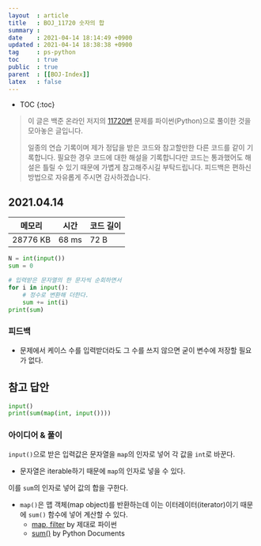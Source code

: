 ```yaml
---
layout  : article
title   : BOJ_11720 숫자의 합
summary : 
date    : 2021-04-14 18:14:49 +0900
updated : 2021-04-14 18:38:38 +0900
tag     : ps-python
toc     : true
public  : true
parent  : [[BOJ-Index]]
latex   : false
---
```

* TOC
{:toc}

> 이 글은 백준 온라인 저지의 [11720번](https://www.acmicpc.net/problem/11720) 문제를 파이썬(Python)으로 풀이한 것을 모아놓은 글입니다.
>
> 일종의 연습 기록이며 제가 정답을 받은 코드와 참고할만한 다른 코드를 같이 기록합니다. 필요한 경우 코드에 대한 해설을 기록합니다만 코드는 통과했어도 해설은 틀릴 수 있기 때문에 가볍게 참고해주시길 부탁드립니다. 피드백은 편하신 방법으로 자유롭게 주시면 감사하겠습니다.

## 2021.04.14

| 메모리    | 시간  | 코드 길이 |
| --------- | ----- | --------- |
| 28776 KB  | 68 ms | 72 B      |

```python
N = int(input())
sum = 0

# 입력받은 문자열의 한 문자씩 순회하면서
for i in input():
    # 정수로 변환해 더한다.
    sum += int(i)
print(sum)
```

### 피드백

* 문제에서 케이스 수를 입력받더라도 그 수를 쓰지 않으면 굳이 변수에 저장할 필요가 없다.

## 참고 답안

```python
input()
print(sum(map(int, input())))
```

### 아이디어 & 풀이

`input()`으로 받은 입력값은 문자열을 `map`의 인자로 넣어 각 값을 `int`로 바꾼다.

* 문자열은 iterable하기 때문에 `map`의 인자로 넣을 수 있다.

이를 `sum`의 인자로 넣어 값의 합을 구한다.

* `map()`은 맵 객체(map object)를 반환하는데 이는 이터레이터(iterator)이기 때문에 `sum()` 함수에 넣어 계산할 수 있다.
    * [map, filter](https://wikidocs.net/22803) by 제대로 파이썬
    * [sum()](https://docs.python.org/3/library/functions.html?highlight=built%20function#sum) by Python Documents
